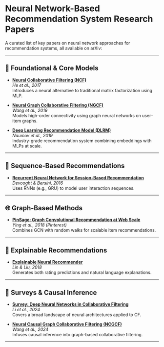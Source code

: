 # Neural Network-Based Recommendation System Research Papers

A curated list of key papers on neural network approaches for recommendation systems, all available on arXiv:

---

## 🔑 Foundational & Core Models

- **[Neural Collaborative Filtering (NCF)](https://arxiv.org/abs/1708.05031)**  
  _He et al., 2017_  
  Introduces a neural alternative to traditional matrix factorization using MLP.

- **[Neural Graph Collaborative Filtering (NGCF)](https://arxiv.org/abs/1905.08108)**  
  _Wang et al., 2019_  
  Models high-order connectivity using graph neural networks on user–item graphs.

- **[Deep Learning Recommendation Model (DLRM)](https://arxiv.org/abs/1906.00091)**  
  _Naumov et al., 2019_  
  Industry-grade recommendation system combining embeddings with MLPs at scale.

---

## 🔁 Sequence-Based Recommendations

- **[Recurrent Neural Network for Session-Based Recommendation](https://arxiv.org/abs/1608.07400)**  
  _Devooght & Bersini, 2016_  
  Uses RNNs (e.g., GRU) to model user interaction sequences.

---

## 🌐 Graph-Based Methods

- **[PinSage: Graph Convolutional Recommendation at Web Scale](https://arxiv.org/abs/1806.01973)**  
  _Ying et al., 2018 (Pinterest)_  
  Combines GCN with random walks for scalable item recommendations.

---

## 📖 Explainable Recommendations

- **[Explainable Neural Recommender](https://arxiv.org/abs/1812.11740)**  
  _Lin & Liu, 2018_  
  Generates both rating predictions and natural language explanations.

---

## 🧠 Surveys & Causal Inference

- **[Survey: Deep Neural Networks in Collaborative Filtering](https://arxiv.org/abs/2412.01378)**  
  _Li et al., 2024_  
  Covers a broad landscape of neural architectures applied to CF.

- **[Neural Causal Graph Collaborative Filtering (NCGCF)](https://arxiv.org/abs/2307.04384)**  
  _Wang et al., 2024_  
  Infuses causal inference into graph-based collaborative filtering.

---
